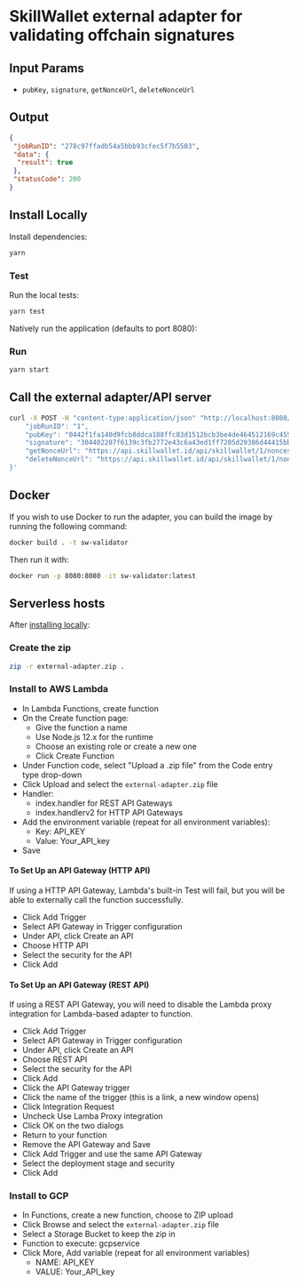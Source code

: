 # SkillWallet external adapter for validating offchain signatures
## Input Params

- `pubKey`, `signature`, `getNonceUrl`, `deleteNonceUrl`

## Output

```json
{
 "jobRunID": "278c97ffadb54a5bbb93cfec5f7b5503",
 "data": {
  "result": true
 },
 "statusCode": 200
}
```

## Install Locally

Install dependencies:

```bash
yarn
```

### Test

Run the local tests:

```bash
yarn test
```

Natively run the application (defaults to port 8080):

### Run

```bash
yarn start
```

## Call the external adapter/API server

```bash
curl -X POST -H "content-type:application/json" "http://localhost:8080/" --data '{
    "jobRunID": "1", 
    "pubKey": "0442f1fa140d9fcb8ddca188ffc83d1512bcb3be4de464512169c4555f3f7a6ca5e3afb51f7604cdbbf4234b6958852d0b4c57b0ba18af4350a652e889f7f6660a",
    "signature": "304402207f6139c3fb2772e43c6a43ed1ff7205d29386d44415bb4307455aa87a3362ab4022072a926ba8eedd169760c96911043b538a477089f20044985506fa4d5c20f0bc2",
    "getNonceUrl": "https://api.skillwallet.id/api/skillwallet/1/nonces?action=0",
    "deleteNonceUrl": "https://api.skillwallet.id/api/skillwallet/1/nonces?action=0"
}'
```
## Docker

If you wish to use Docker to run the adapter, you can build the image by running the following command:

```bash
docker build . -t sw-validator
```

Then run it with:

```bash
docker run -p 8080:8080 -it sw-validator:latest
```

## Serverless hosts

After [installing locally](#install-locally):

### Create the zip

```bash
zip -r external-adapter.zip .
```

### Install to AWS Lambda

- In Lambda Functions, create function
- On the Create function page:
  - Give the function a name
  - Use Node.js 12.x for the runtime
  - Choose an existing role or create a new one
  - Click Create Function
- Under Function code, select "Upload a .zip file" from the Code entry type drop-down
- Click Upload and select the `external-adapter.zip` file
- Handler:
    - index.handler for REST API Gateways
    - index.handlerv2 for HTTP API Gateways
- Add the environment variable (repeat for all environment variables):
  - Key: API_KEY
  - Value: Your_API_key
- Save

#### To Set Up an API Gateway (HTTP API)

If using a HTTP API Gateway, Lambda's built-in Test will fail, but you will be able to externally call the function successfully.

- Click Add Trigger
- Select API Gateway in Trigger configuration
- Under API, click Create an API
- Choose HTTP API
- Select the security for the API
- Click Add

#### To Set Up an API Gateway (REST API)

If using a REST API Gateway, you will need to disable the Lambda proxy integration for Lambda-based adapter to function.

- Click Add Trigger
- Select API Gateway in Trigger configuration
- Under API, click Create an API
- Choose REST API
- Select the security for the API
- Click Add
- Click the API Gateway trigger
- Click the name of the trigger (this is a link, a new window opens)
- Click Integration Request
- Uncheck Use Lamba Proxy integration
- Click OK on the two dialogs
- Return to your function
- Remove the API Gateway and Save
- Click Add Trigger and use the same API Gateway
- Select the deployment stage and security
- Click Add

### Install to GCP

- In Functions, create a new function, choose to ZIP upload
- Click Browse and select the `external-adapter.zip` file
- Select a Storage Bucket to keep the zip in
- Function to execute: gcpservice
- Click More, Add variable (repeat for all environment variables)
  - NAME: API_KEY
  - VALUE: Your_API_key
